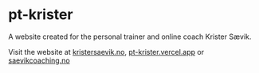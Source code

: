 # pt-krister
A website created for the personal trainer and online coach Krister Sævik. 

Visit the website at
[kristersaevik.no](https://kristersaevik.no/), 
[pt-krister.vercel.app](https://pt-krister.vercel.app)
or
[saevikcoaching.no](https://saevikcoaching.no/)


